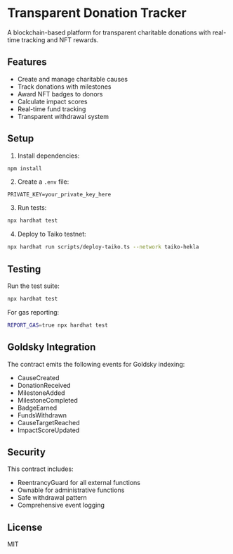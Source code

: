 # Transparent Donation Tracker

A blockchain-based platform for transparent charitable donations with real-time tracking and NFT rewards.

## Features

- Create and manage charitable causes
- Track donations with milestones
- Award NFT badges to donors
- Calculate impact scores
- Real-time fund tracking
- Transparent withdrawal system

## Setup

1. Install dependencies:

```bash
npm install
```

2. Create a `.env` file:

```
PRIVATE_KEY=your_private_key_here
```

3. Run tests:

```bash
npx hardhat test
```

4. Deploy to Taiko testnet:

```bash
npx hardhat run scripts/deploy-taiko.ts --network taiko-hekla
```

## Testing

Run the test suite:

```bash
npx hardhat test
```

For gas reporting:

```bash
REPORT_GAS=true npx hardhat test
```

## Goldsky Integration

The contract emits the following events for Goldsky indexing:

- CauseCreated
- DonationReceived
- MilestoneAdded
- MilestoneCompleted
- BadgeEarned
- FundsWithdrawn
- CauseTargetReached
- ImpactScoreUpdated

## Security

This contract includes:

- ReentrancyGuard for all external functions
- Ownable for administrative functions
- Safe withdrawal pattern
- Comprehensive event logging

## License

MIT
